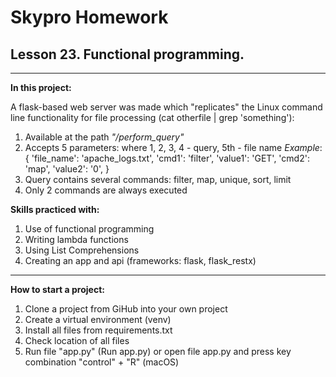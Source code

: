 Skypro Homework
==
Lesson 23. Functional programming.
-
___
**In this project:** 

A flask-based web server was made which "replicates" the Linux command line functionality for file processing 
(cat otherfile | grep 'something'):
1. Available at the path _"/perform_query"_
2. Accepts 5 parameters: where 1, 2, 3, 4 - query, 5th - file name 
_Example_: {
  'file_name': 'apache_logs.txt',
  'cmd1': 'filter',
  'value1': 'GET',
  'cmd2': 'map',
  'value2': '0',
}
3. Query contains several commands: filter, map, unique, sort, limit 
4. Only 2 commands are always executed


**Skills practiced with:** 

1. Use of functional programming
2. Writing lambda functions
3. Using List Comprehensions
4. Creating an app and api (frameworks: flask, flask_restx)
___
**How to start a project:**

1. Clone a project from GiHub into your own project
2. Create a virtual environment (venv)
3. Install all files from requirements.txt
4. Check location of all files
5. Run file "app.py" (Run app.py) or open file app.py and press key combination "control" + "R" (macOS)